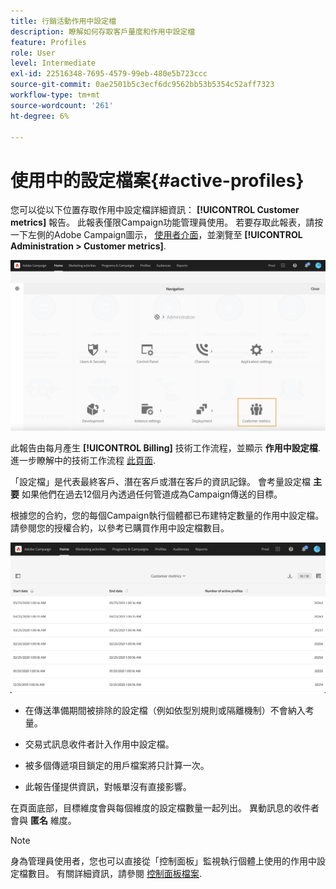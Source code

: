 ```yaml
---
title: 行銷活動作用中設定檔
description: 瞭解如何存取客戶量度和作用中設定檔
feature: Profiles
role: User
level: Intermediate
exl-id: 22516348-7695-4579-99eb-480e5b723ccc
source-git-commit: 0ae2501b5c3ecf6dc9562bb53b5354c52aff7323
workflow-type: tm+mt
source-wordcount: '261'
ht-degree: 6%

---
```


# 使用中的設定檔案{#active-profiles}

您可以從以下位置存取作用中設定檔詳細資訊： **[!UICONTROL Customer metrics]** 報告。 此報表僅限Campaign功能管理員使用。 若要存取此報表，請按一下左側的Adobe Campaign圖示， [使用者介面](../../start/using/interface-description.md#advanced-menu)，並瀏覽至 **[!UICONTROL Administration > Customer metrics]**.

![](assets/audience_customer_metrics.png)

此報告由每月產生 **[!UICONTROL Billing]** 技術工作流程，並顯示 **作用中設定檔**. 進一步瞭解中的技術工作流程 [此頁面](../../administration/using/technical-workflows.md).

「設定檔」是代表最終客戶、潛在客戶或潛在客戶的資訊記錄。 會考量設定檔 **主要** 如果他們在過去12個月內透過任何管道成為Campaign傳送的目標。

根據您的合約，您的每個Campaign執行個體都已布建特定數量的作用中設定檔。 請參閱您的授權合約，以參考已購買作用中設定檔數目。

![](assets/audience_active_profiles_list.png)



* 在傳送準備期間被排除的設定檔（例如依型別規則或隔離機制）不會納入考量。

* 交易式訊息收件者計入作用中設定檔。

* 被多個傳遞項目鎖定的用戶檔案將只計算一次。

* 此報告僅提供資訊，對帳單沒有直接影響。

在頁面底部，目標維度會與每個維度的設定檔數量一起列出。 異動訊息的收件者會與 **匿名** 維度。

>[!NOTE]
>
>身為管理員使用者，您也可以直接從「控制面板」監視執行個體上使用的作用中設定檔數目。 有關詳細資訊，請參閱 [控制面板檔案](https://experienceleague.adobe.com/docs/control-panel/using/performance-monitoring/active-profiles-monitoring.html).
>
